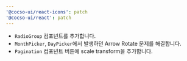 ```yaml
---
'@cocso-ui/react-icons': patch
'@cocso-ui/react': patch
---
```


- `RadioGroup` 컴포넌트를 추가합니다.
- `MonthPicker`, `DayPicker`에서 발생하던 Arrow Rotate 문제를 해결합니다.
- `Pagination` 컴포넌트 버튼에 scale transform을 추가합니다.
